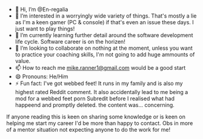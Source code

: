 - 👋 Hi, I’m @En-regalia
- 👀 I’m interested in a worryingly wide variety of things. That's mostly a lie as I'm a keen gamer (PC & console) if that's even an issue these days. I just want to play things!
- 🌱 I’m currently learning further detail around the software development life cycle. Software career is on the horizen!
- 💞️ I’m looking to collaborate on nothing at the moment, unless you want to practice your coaching skills, I'm not going to add huge ammounts of value.
- 📫 How to reach me mike.ranner1@gmail.com would be a good start
- 😄 Pronouns: He/Him
- ⚡ Fun fact: I've got webbed feet! It runs in my family and is also my highest rated Reddit comment. It also accidentally lead to me being a mod for a webbed feet porn Subredit before I realised what had happeend and promptly deleted. the content was... concerning.

If anyone reading this is keen on sharing some knowledge or is keen on helping me start my career I'd be more than happy to contact. Obs in more of a mentor situation not expecting anyone to do the work for me!
